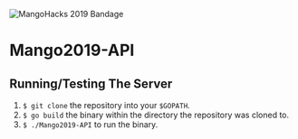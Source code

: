 ![MangoHacks 2019 Bandage](https://img.shields.io/badge/MangoHacks-2019-ed821e.svg?logo=data%3Aimage%2Fpng%3Bbase64%2CiVBORw0KGgoAAAANSUhEUgAAABgAAAAYCAQAAABKfvVzAAADWElEQVQ4y22SfWxTZRTGHza21mF1OhlgR0YEhOBHFDI1fgYBP9CRYIbG6HTLFIJOJG6GzG2ZCpolxlmzNBvJlllpBrJsA7UZTi1jKaXOcrl2N0tXa725er17eXN36evleikxr38gyUb7%2FHee8zsnJ08OME%2F3A%2FDfEfucJNk%2F7IJyWthzqHQMR10Dq1ehHlnyorFAqKa%2FWpeMuBzUTrMZ%2B7J%2BMvhwqoFO%2FHB79Fr8BRTnx962%2FjbORl%2F0Ln3IWX%2F94Np4M1OZTpNEkj%2Fm2DAXfxAcY88as%2FKwr5xhGwCgHsDoI8aUIcuC%2BBlw99yBAI6U6hFyxrv86Bx3AzjGN5vn%2F%2BVkUqxpKei62tgIjvgbpiE%2BY2PHvEMbUZiX%2BjRzmQqMxmv5VduP3hL6Exna5%2FRkRSFDvNeaiTXI7frkidUAgFXgEJ83jVilCWeO7N530BF9oG%2BFLiabAADdaC%2BiAXqq54b%2B7KxxCziSHzDJe7PiIeMA3oQG4UlmSHUca5BLGcRfNf8Il6deoeqV%2FYvo1%2FTskdLjyK0Uxqt0bXBt9Ali4ClwiC%2BZafE1joostBGfFIV3dhcnqtlfwZXi02QWYXyz0pgko13F%2Fhy730PndeG6jptSbcZ0V0myhigYcOk%2BRiKP6rgrC%2B9El0PaLpZtLyAB%2Bi3ylP1aBIl6i8mNWPByFu6EjfAmg8QqR9YxTd7LoX6l9EGPku86XL4s%2FAEE0LtUO0nPdbqT7aYSXtNzI51I7QFLJ5o5yq%2FBi6Ggb5ly2EoLVcH7zPOajyN4J40Lj4GxZBPHknl4GyoLxjaSU9bFqXdDbvP7DFePFeZHn9PEQ2XQfiHH3nJ%2BBABYhlpsXehZEtqa%2BtJMM03c6Vms%2BuxZqVv%2FPbI50awGdjggNplpcbc7rwXACQy7lS%2F0aStjMvXw4Ppet9pvWcmmd1xaP51UflY6OOArIUPmBanB45IQRGAdOUdC8QPHK7YVjT5Oz1gXpdZWZxhjt5GgzRO7OSBieIUWsDPaiFDlL9u1qO%2FW10vaSiNbFJ%2FJzD%2BFuprCD3EPVAwsn%2FKGtiQAFybQs1g6YM7YGfYb%2BdEeIqP6tG1bac0fWr9wQe3%2FQbRgn2OXY%2B%2BVYj%2Bq88crpA5VorbJ9UskkTwY3tTqzPXs%2FwFTeMBV0Y%2Fb3gAAAABJRU5ErkJggg%3D%3D)

# Mango2019-API

## Running/Testing The Server

1.  `$ git clone` the repository into your `$GOPATH`.
2.  `$ go build` the binary within the directory the repository was cloned to.
3.  `$ ./Mango2019-API` to run the binary.
